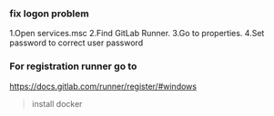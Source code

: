 ### fix logon problem
1.Open services.msc
2.Find GitLab Runner.
3.Go to properties.
4.Set password to correct user password

### For registration runner go to 
https://docs.gitlab.com/runner/register/#windows

> install docker